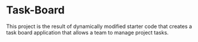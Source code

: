 # Task-Board
This project is the result of dynamically modified starter code that creates a task board application that allows a team to manage project tasks.
